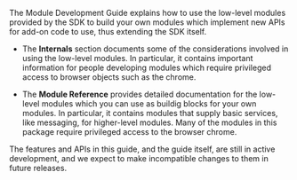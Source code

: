 
The Module Development Guide explains how to use the low-level modules provided
by the SDK to build your own modules which implement new APIs for add-on code
to use, thus extending the SDK itself.

* The **Internals** section documents some of the considerations involved in
using the low-level modules. In particular, it contains important information
for people developing modules which require privileged access to browser
objects such as the chrome.

* The **Module Reference** provides detailed documentation for the low-level
modules which you can use as buildig blocks for your own modules. In
particular, it contains modules that supply basic services, like messaging,
for higher-level modules. Many of the modules in this package require
privileged access to the browser chrome.

The features and APIs in this guide, and the guide itself, are still in active
development, and we expect to make incompatible changes to them in future
releases.
